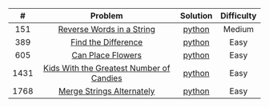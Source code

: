 |  #   |                                                               Problem                                                                |                                                                    Solution                                                                    | Difficulty |
|:----:|:------------------------------------------------------------------------------------------------------------------------------------:|:----------------------------------------------------------------------------------------------------------------------------------------------:|:----------:|
| 151  |                 [Reverse Words in a String](https://leetcode.com/problems/reverse-words-in-a-string/?envType=study-plan-v2&envId=leetcode-75)                 |    [python](https://github.com/Mu7annad0/leetcode/blob/471db575e14cfc9ba359b52665ef5bcb187332c4/leetcode/0151.ReverseWords)    |   Medium   |
| 389  | [Find the Difference](https://leetcode.com/problems/find-the-difference/description/?envType=study-plan-v2&envId=programming-skills) |         [python](https://github.com/Mu7annad0/leetcode/blob/aac1b06b0bdb2308eb6ec23516b60173c638b161/leetcode/0389.FindTheDifference)          |    Easy    |
| 605  |                          [Can Place Flowers](https://leetcode.com/problems/can-place-flowers/description/)                           |          [python](https://github.com/Mu7annad0/leetcode/blob/471db575e14cfc9ba359b52665ef5bcb187332c4/leetcode/0605.CanPlaceFlowers)           |    Easy    |
| 1431 |   [Kids With the Greatest Number of Candies](https://leetcode.com/problems/kids-with-the-greatest-number-of-candies/description/)    | [python](https://github.com/Mu7annad0/leetcode/blob/9478c5bf08da85575d2e20098d10bc5c06641c92/leetcode/1431.KidsWithTheGreatestNumberOfCandies) |    Easy    |    
| 1768 |                  [Merge Strings Alternately](https://leetcode.com/problems/merge-strings-alternately/description/)                   |      [python](https://github.com/Mu7annad0/leetcode/blob/9478c5bf08da85575d2e20098d10bc5c06641c92/leetcode/1768.MergeStringsAlternately)       |    Easy    |
